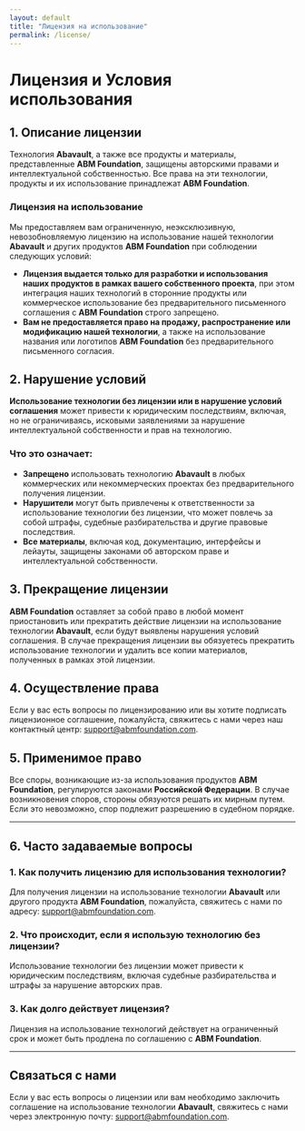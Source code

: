 ```yaml
---
layout: default
title: "Лицензия на использование"
permalink: /license/
---
```


# Лицензия и Условия использования

## 1. Описание лицензии

Технология **Abavault**, а также все продукты и материалы, представленные **ABM Foundation**, защищены авторскими правами и интеллектуальной собственностью. Все права на эти технологии, продукты и их использование принадлежат **ABM Foundation**.

### Лицензия на использование

Мы предоставляем вам ограниченную, неэксклюзивную, невозобновляемую лицензию на использование нашей технологии **Abavault** и других продуктов **ABM Foundation** при соблюдении следующих условий:

- **Лицензия выдается только для разработки и использования наших продуктов в рамках вашего собственного проекта**, при этом интеграция наших технологий в сторонние продукты или коммерческое использование без предварительного письменного соглашения с **ABM Foundation** строго запрещено.
- **Вам не предоставляется право на продажу, распространение или модификацию нашей технологии**, а также на использование названия или логотипов **ABM Foundation** без предварительного письменного согласия.

## 2. Нарушение условий

**Использование технологии без лицензии или в нарушение условий соглашения** может привести к юридическим последствиям, включая, но не ограничиваясь, исковыми заявлениями за нарушение интеллектуальной собственности и прав на технологию.

### Что это означает:
- **Запрещено** использовать технологию **Abavault** в любых коммерческих или некоммерческих проектах без предварительного получения лицензии.
- **Нарушители** могут быть привлечены к ответственности за использование технологии без лицензии, что может повлечь за собой штрафы, судебные разбирательства и другие правовые последствия.
- **Все материалы**, включая код, документацию, интерфейсы и лейауты, защищены законами об авторском праве и интеллектуальной собственности.

## 3. Прекращение лицензии

**ABM Foundation** оставляет за собой право в любой момент приостановить или прекратить действие лицензии на использование технологии **Abavault**, если будут выявлены нарушения условий соглашения. В случае прекращения лицензии вы обязуетесь прекратить использование технологии и удалить все копии материалов, полученных в рамках этой лицензии.

## 4. Осуществление права

Если у вас есть вопросы по лицензированию или вы хотите подписать лицензионное соглашение, пожалуйста, свяжитесь с нами через наш контактный центр: [support@abmfoundation.com](mailto:support@abmfoundation.com).

## 5. Применимое право

Все споры, возникающие из-за использования продуктов **ABM Foundation**, регулируются законами **Российской Федерации**. В случае возникновения споров, стороны обязуются решать их мирным путем. Если это невозможно, спор подлежит разрешению в судебном порядке.

---

## 6. Часто задаваемые вопросы

### 1. **Как получить лицензию для использования технологии?**
Для получения лицензии на использование технологии **Abavault** или другого продукта **ABM Foundation**, пожалуйста, свяжитесь с нами по адресу: [support@abmfoundation.com](mailto:support@abmfoundation.com).

### 2. **Что происходит, если я использую технологию без лицензии?**
Использование технологии без лицензии может привести к юридическим последствиям, включая судебные разбирательства и штрафы за нарушение авторских прав.

### 3. **Как долго действует лицензия?**
Лицензия на использование технологий действует на ограниченный срок и может быть продлена по соглашению с **ABM Foundation**.

---

## Связаться с нами

Если у вас есть вопросы о лицензии или вам необходимо заключить соглашение на использование технологии **Abavault**, свяжитесь с нами через электронную почту: [support@abmfoundation.com](mailto:support@abmfoundation.com).
